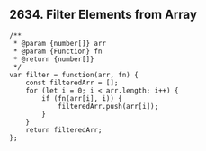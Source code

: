 ## 2634. Filter Elements from Array


```javscript
/**
 * @param {number[]} arr
 * @param {Function} fn
 * @return {number[]}
 */
var filter = function(arr, fn) {
    const filteredArr = [];
    for (let i = 0; i < arr.length; i++) {
        if (fn(arr[i], i)) {
            filteredArr.push(arr[i]);
        }
    }
    return filteredArr;
};
```